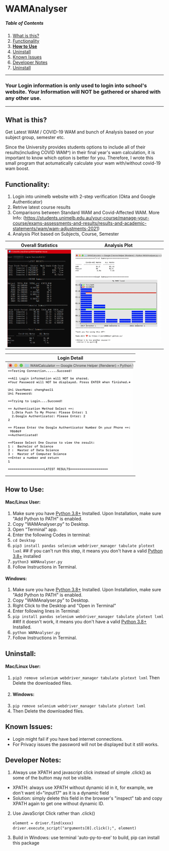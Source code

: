 # WAMAnalyser

##### Table of Contents  
1. [What is this?](#What-is-this?)  
2. [Functionality](#Functionality)  
3. [**How to Use**](#How-to-Use)  
4. [Uninstall](#Uninstall)  
5. [Known Issues](#Known-Issues)  
6. [Developer Notes](#Developer-Notes)  
7. [Uninstall](#Uninstall)  


---
### Your Login information is only used to login into school's website. Your Information will NOT be gathered or shared with any other use.
---

## What is this?
Get Latest WAM / COVID-19 WAM and bunch of Analysis based on your subject group, semester etc.

Since the University provides students options to include all of their results(including COVID WAM^) in their final year's wam calculation, it is important to know which option is better for you.
Therefore, I wrote this small program that aotumatically calculate your wam with/without covid-19 wam boost.

## Functionality:
1. Login into unimelb website with 2-step verification (Okta and Google Authenticator)
1. Retrive latest course results
2. Comparisons between Standard WAM and Covid-Affected WAM.  More Info: (https://students.unimelb.edu.au/your-course/manage-your-course/exams-assessments-and-results/results-and-academic-statements/wam/wam-adjustments-2021)
3. Analysis Plot based on Subjects, Course, Semester

Overall Statistics       |  Analysis Plot
:-------------------------:|:-------------------------:
![](./pics/pc1.webp)  |  <img src="./pics/mac2.png" width="1000">

|Login Detail|
|:-------------------------:|
|<img src="./pics/mac1.png" width="400">|


## How to Use:

#### Mac/Linux User:
1. Make sure you have [Python 3.8+](https://www.python.org/) Installed. Upon Installation, make sure "Add Python to PATH" is enabled.
2. Copy "WAMAnalyser.py" to Desktop.
3. Open "Terminal" app.
4. Enter the following Codes in terminal:
5. ```cd Desktop```
6. ```pip3 install pandas selenium webdriver_manager tabulate plotext lxml```   ## if you can't run this step, it means you don't have a valid [Python 3.8+](https://www.python.org/) installed
7. ```python3 WAMAnalyser.py```
8. Follow Instructions in Terminal.


#### Windows:
1. Make sure you have [Python 3.8+](https://www.python.org/) Installed. Upon Installation, make sure "Add Python to PATH" is enabled.
2. Copy "WAMAnalyser.py" to Desktop.
3. Right Click to the Desktop and "Open in Terminal"
4. Enter following lines in Terminal: 
5. ```pip install pandas selenium webdriver_manager tabulate plotext lxml```   ##If it doesn't work, it means you don't have a valid [Python 3.8+](https://www.python.org/) Installed.
6. ```python WAMAnalyser.py```
7. Follow Instructions in Terminal.

## Uninstall:
#### Mac/Linux User:
1. ```pip3 remove selenium webdriver_manager tabulate plotext lxml```
Then Delete the downloaded files.
2. #### Windows:
1. ```pip remove selenium webdriver_manager tabulate plotext lxml```
2. Then Delete the downloaded files.
## Known Issues:
- Login might fail if you have bad internet connections.
- For Privacy issues the password will not be displayed but it still works.


## Developer Notes: 
1. Always use XPATH and javascript click instead of simple .click() as some of the button may not be visible.
- XPATH: always use XPATH without dynamic id in it, for example, we don't want id="input17" as it is a dynamic field
- Solution: simply delete this field in the browser's "inspect" tab and copy XPATH again to get one without dynamic ID.
2. Use JavaScript Click rather than .click()
    ```
    element = driver.find(xxxx) 
    driver.execute_script("arguments[0].click();", element)
    ```
3. Build in Windows: use terminal 'auto-py-to-exe' to build, pip can install this package
